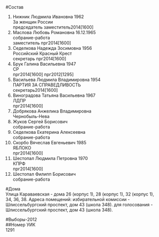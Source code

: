 #Состав  
1. Нижник Людмила Ивановна 1962  
    За женщин России  
    председатель заместитель2014[1600]  
2. Маслова Любовь Романовна 16.12.1965  
    собрание-работа  
    заместитель прг2014[1600]  
3. Седелкова Надежда Зосимовна 1956  
    Российский Красный Крест  
    секретарь прг2014[1600]  
4. Брук Галина Васильевна 1947  
    СР  
    прг2014[1600] прг2012[1295]  
5. Васильева Людмила Владимировна 1954  
    ПАРТИЯ ЗА СПРАВЕДЛИВОСТЬ  
    секретарь2014[1600]  
6. Виноградова Татьяна Васильевна 1967  
    ЛДПР  
    прг2014[1600]  
7. Добрякова Анжелика Владимировна  
    Чернобыль-Нева  
8. Жуков Сергей Борисович  
    собрание-работа  
9. Седелкова Екатерина Алексеевна  
    собрание-работа  
10. Скорбо Вячеслав Евгеньевич 1985  
    ЯБЛОКО  
    прг2014[1600]  
11. Шестопал Людмила Петровна 1970  
    КПРФ  
    прг2014[1600]  
12. Шестопал Филипп Борисович  
    собрание-работа  
  
#Дома  
Улица Караваевская - дома 26 (корпус 1), 28 (корпус 1), 32 (корпус 1), 34, 36, 38. Адреса помещений: избирательной комиссии - Шлиссельбургский проспект, дом 43 (школа 348). для голосования - Шлиссельбургский проспект, дом 43 (школа 348).  
  
#Выборы-2012  
##Номер УИК  
1291  
